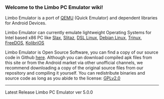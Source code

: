 ### **Welcome to the Limbo PC Emulator wiki!**    

Limbo Emulator is a port of [QEMU](https://www.qemu.org/) (Quick Emulator) and dependent libraries for Android Devices.  
  
Limbo Emulator can currently emulate lightweight Operating Systems for Intel based x86 PC like
[Slax](https://github.com/limboemu/limbo/wiki/Slax), 
[Slitaz](https://github.com/limboemu/limbo/wiki/Slitaz), 
[DSL Linux](https://github.com/limboemu/limbo/wiki/DSL-Linux), 
[Debian Linux](https://github.com/limboemu/limbo/wiki/Debian-Linux), 
[Trinux](https://github.com/limboemu/limbo/wiki/Trinux), 
[FreeDOS](https://github.com/limboemu/limbo/wiki/FreeDOS), 
[KolibriOS](https://github.com/limboemu/limbo/wiki/Slitaz)  
  
Limbo Emulator is Open Source Software, you can find a copy of our source code in Github [here](https://github.com/limboemu/limbo). Although you can download compiled apk files from this site or from the Android market via other unofficial channels, we recommend downloading a copy of the original source files from our repository and compiling it yourself. You can redistribute binaries and source code as long as you abide to the license: [GPLv2.0](https://github.com/limboemu/limbo/blob/master/COPYING)  
   
  
***


Latest Release
Limbo PC Emulator ver 5.0.0